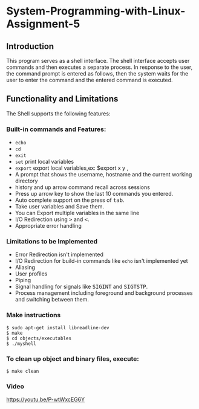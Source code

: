 # System-Programming-with-Linux-Assignment-5
## Introduction
This program serves as a shell interface. The shell interface accepts user commands and then executes a separate process. In response to the user, the command prompt is entered as follows, then the system waits for the user to enter the command and the entered command is executed.



## Functionality and Limitations
The Shell supports the following features:

### Built-in commands and Features: 
- `echo`
- `cd`
- `exit`
- `set` print local variables 
- `export` export local variables,ex: $export x y ,
- A prompt that shows the username, hostname and the current working directory
- history and <kbd>up</kbd> arrow command recall across sessions
- Press up arrow key to show the last 10 commands you entered.
- Auto complete support on the press of <kbd>tab</kbd>.
- Take user variables and Save them.
- You can Export multiple variables in the same line 
- I/O Redirection using <kbd>></kbd> and <kbd><</kbd>.
- Appropriate error handling

### Limitations to be Implemented
- Error Redirection isn't implemented
- I/O Redirection for build-in commands like `echo` isn't implemented yet
- Aliasing
- User profiles
- Piping
- Signal handling for signals like  <kbd>SIGINT</kbd> and  <kbd>SIGTSTP</kbd>.
- Process management including foreground and background processes and switching between them.

### Make instructions
```
$ sudo apt-get install libreadline-dev 
$ make
$ cd objects/executables
$ ./myshell
```
### To clean up object and binary files, execute:
```
$ make clean
```




### Video
https://youtu.be/P-wtWxcEG6Y
